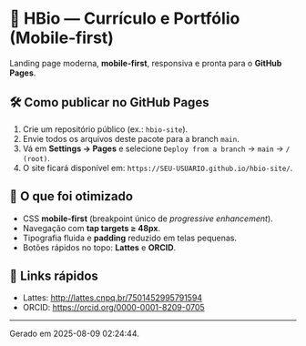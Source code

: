 # 🌿 HBio — Currículo e Portfólio (Mobile‑first)

Landing page moderna, **mobile‑first**, responsiva e pronta para o **GitHub Pages**.

## 🛠 Como publicar no GitHub Pages
1. Crie um repositório público (ex.: `hbio-site`).
2. Envie todos os arquivos deste pacote para a branch `main`.
3. Vá em **Settings → Pages** e selecione `Deploy from a branch` → `main` → `/ (root)`.
4. O site ficará disponível em: `https://SEU-USUARIO.github.io/hbio-site/`.

## 🔧 O que foi otimizado
- CSS **mobile‑first** (breakpoint único de _progressive enhancement_).
- Navegação com **tap targets ≥ 48px**.
- Tipografia fluida e **padding** reduzido em telas pequenas.
- Botões rápidos no topo: **Lattes** e **ORCID**.

## 🔗 Links rápidos
- Lattes: http://lattes.cnpq.br/7501452995791594
- ORCID: https://orcid.org/0000-0001-8209-0705

---
Gerado em 2025-08-09 02:24:44.

